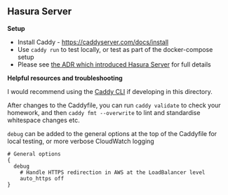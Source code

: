 ## Hasura Server

**Setup**
 - Install Caddy - https://caddyserver.com/docs/install
 - Use `caddy run` to test locally, or test as part of the docker-compose setup
 - Please see [the ADR which introduced Hasura Server](https://github.com/theopensystemslab/planx-new/blob/main/doc/architecture/decisions/0002-create-reverse-proxy-for-hasura.md) for full details

**Helpful resources and troubleshooting**

I would recommend using the [Caddy CLI](https://caddyserver.com/docs/command-line) if developing in this directory.

After changes to the Caddyfile, you can run `caddy validate` to check your homework, and then `caddy fmt --overwrite` to lint and standardise whitespace changes etc.

`debug` can be added to the general options at the top of the Caddyfile for local testing, or more verbose CloudWatch logging

```
# General options
{
  debug
	# Handle HTTPS redirection in AWS at the LoadBalancer level
	auto_https off
}
```